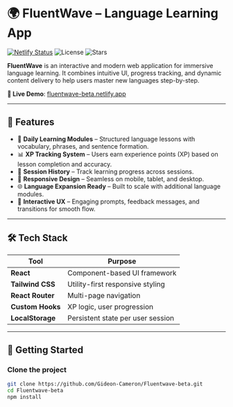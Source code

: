 # 🌍 FluentWave – Language Learning App

[![Netlify Status](https://api.netlify.com/api/v1/badges/75dc387c-2579-4337-b15d-203d2fdfcf52/deploy-status)](https://app.netlify.com/sites/fluentwave-beta/deploys)
![License](https://img.shields.io/github/license/Gideon-Cameron/Fluentwave-beta)
![Stars](https://img.shields.io/github/stars/Gideon-Cameron/Fluentwave-beta?style=social)


**FluentWave** is an interactive and modern web application for immersive language learning. It combines intuitive UI, progress tracking, and dynamic content delivery to help users master new languages step-by-step.

**🔗 Live Demo**: [fluentwave-beta.netlify.app](https://fluentwave-beta.netlify.app)

---

## 📌 Features

- 🧠 **Daily Learning Modules** – Structured language lessons with vocabulary, phrases, and sentence formation.
- 📊 **XP Tracking System** – Users earn experience points (XP) based on lesson completion and accuracy.
- 📅 **Session History** – Track learning progress across sessions.
- 🧾 **Responsive Design** – Seamless on mobile, tablet, and desktop.
- 🌐 **Language Expansion Ready** – Built to scale with additional language modules.
- 🔔 **Interactive UX** – Engaging prompts, feedback messages, and transitions for smooth flow.

---

## 🛠 Tech Stack

| Tool             | Purpose                          |
|------------------|----------------------------------|
| **React**        | Component-based UI framework     |
| **Tailwind CSS** | Utility-first responsive styling |
| **React Router** | Multi-page navigation             |
| **Custom Hooks** | XP logic, user progression        |
| **LocalStorage** | Persistent state per user session |

---


## 🚀 Getting Started

### Clone the project

```bash
git clone https://github.com/Gideon-Cameron/Fluentwave-beta.git
cd Fluentwave-beta
npm install
